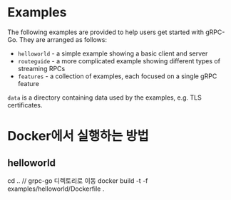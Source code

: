 # Examples

The following examples are provided to help users get started with gRPC-Go.
They are arranged as follows:

* `helloworld` - a simple example showing a basic client and server
* `routeguide` - a more complicated example showing different types of streaming RPCs
* `features` - a collection of examples, each focused on a single gRPC feature

`data` is a directory containing data used by the examples, e.g. TLS certificates.

# Docker에서 실행하는 방법
## helloworld
cd .. // grpc-go 디렉토리로 이동
docker build -t <TAG> -f examples/helloworld/Dockerfile .

